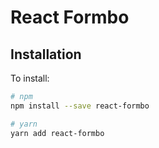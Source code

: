 # React Formbo

## Installation

To install:

```sh
# npm
npm install --save react-formbo

# yarn
yarn add react-formbo
```
